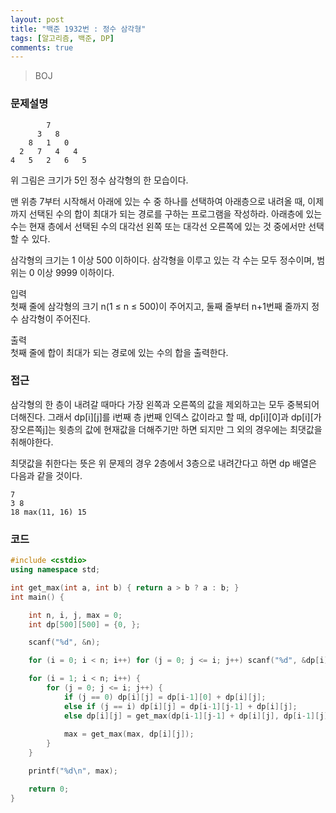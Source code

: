 ```yaml
---
layout: post
title: "백준 1932번 : 정수 삼각형"
tags: [알고리즘, 백준, DP]
comments: true
---
```


> BOJ  

### 문제설명  
~~~
        7
      3   8
    8   1   0
  2   7   4   4
4   5   2   6   5
~~~
위 그림은 크기가 5인 정수 삼각형의 한 모습이다.  

맨 위층 7부터 시작해서 아래에 있는 수 중 하나를 선택하여 아래층으로 내려올 때, 이제까지 선택된 수의 합이 최대가 되는 경로를 구하는 프로그램을 작성하라. 아래층에 있는 수는 현재 층에서 선택된 수의 대각선 왼쪽 또는 대각선 오른쪽에 있는 것 중에서만 선택할 수 있다.  

삼각형의 크기는 1 이상 500 이하이다. 삼각형을 이루고 있는 각 수는 모두 정수이며, 범위는 0 이상 9999 이하이다.  

입력  
첫째 줄에 삼각형의 크기 n(1 ≤ n ≤ 500)이 주어지고, 둘째 줄부터 n+1번째 줄까지 정수 삼각형이 주어진다.  

출력  
첫째 줄에 합이 최대가 되는 경로에 있는 수의 합을 출력한다.  

### 접근  
삼각형의 한 층이 내려갈 때마다 가장 왼쪽과 오른쪽의 값을 제외하고는 모두 중복되어 더해진다. 그래서 dp[i][j]를 i번째 층 j번째 인덱스 값이라고 할 때, dp[i][0]과 dp[i][가장오른쪽j]는 윗층의 값에 현재값을 더해주기만 하면 되지만 그 외의 경우에는 최댓값을 취해야한다.  

최댓값을 취한다는 뜻은 위 문제의 경우 2층에서 3층으로 내려간다고 하면 dp 배열은 다음과 같을 것이다.  
~~~
7
3 8
18 max(11, 16) 15
~~~

### 코드  
~~~c++
#include <cstdio>
using namespace std;

int get_max(int a, int b) { return a > b ? a : b; }
int main() {

    int n, i, j, max = 0;
    int dp[500][500] = {0, };

    scanf("%d", &n);

    for (i = 0; i < n; i++) for (j = 0; j <= i; j++) scanf("%d", &dp[i][j]);

    for (i = 1; i < n; i++) {
        for (j = 0; j <= i; j++) {
            if (j == 0) dp[i][j] = dp[i-1][0] + dp[i][j];
            else if (j == i) dp[i][j] = dp[i-1][j-1] + dp[i][j];
            else dp[i][j] = get_max(dp[i-1][j-1] + dp[i][j], dp[i-1][j] + dp[i][j]);
            
            max = get_max(max, dp[i][j]);
        }
    }

    printf("%d\n", max);

    return 0;
}
~~~